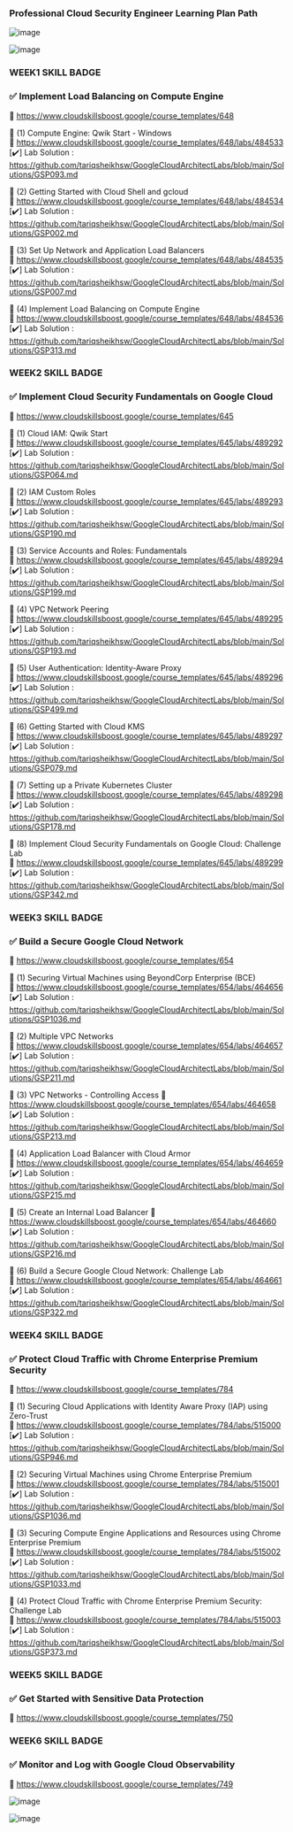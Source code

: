 ### Professional Cloud Security Engineer Learning Plan Path

![image](https://github.com/user-attachments/assets/ef6f2158-fa4e-483d-a2c8-69f1c701035a)

![image](https://github.com/user-attachments/assets/e3c08e0f-803b-4690-88d3-d448bfda9c87)



### WEEK1 SKILL BADGE  

###  ✅  Implement Load Balancing on Compute Engine 
🔗  https://www.cloudskillsboost.google/course_templates/648  

🔘 (1)  Compute Engine: Qwik Start - Windows   
🔗 https://www.cloudskillsboost.google/course_templates/648/labs/484533  
[✔️] Lab Solution : https://github.com/tariqsheikhsw/GoogleCloudArchitectLabs/blob/main/Solutions/GSP093.md   


🔘 (2)  Getting Started with Cloud Shell and gcloud   
🔗 https://www.cloudskillsboost.google/course_templates/648/labs/484534    
[✔️] Lab Solution : https://github.com/tariqsheikhsw/GoogleCloudArchitectLabs/blob/main/Solutions/GSP002.md   


🔘 (3)  Set Up Network and Application Load Balancers   
🔗 https://www.cloudskillsboost.google/course_templates/648/labs/484535  
[✔️] Lab Solution : https://github.com/tariqsheikhsw/GoogleCloudArchitectLabs/blob/main/Solutions/GSP007.md  



🔘 (4) Implement Load Balancing on Compute Engine  
🔗 https://www.cloudskillsboost.google/course_templates/648/labs/484536  
[✔️] Lab Solution : https://github.com/tariqsheikhsw/GoogleCloudArchitectLabs/blob/main/Solutions/GSP313.md  


### WEEK2 SKILL BADGE  

###  ✅  Implement Cloud Security Fundamentals on Google Cloud   
🔗  https://www.cloudskillsboost.google/course_templates/645  

🔘 (1)   Cloud IAM: Qwik Start     
🔗 https://www.cloudskillsboost.google/course_templates/645/labs/489292   
[✔️] Lab Solution : https://github.com/tariqsheikhsw/GoogleCloudArchitectLabs/blob/main/Solutions/GSP064.md    


🔘 (2)  IAM Custom Roles   
🔗 https://www.cloudskillsboost.google/course_templates/645/labs/489293    
[✔️] Lab Solution : https://github.com/tariqsheikhsw/GoogleCloudArchitectLabs/blob/main/Solutions/GSP190.md  


🔘 (3)  Service Accounts and Roles: Fundamentals   
🔗 https://www.cloudskillsboost.google/course_templates/645/labs/489294    
[✔️] Lab Solution : https://github.com/tariqsheikhsw/GoogleCloudArchitectLabs/blob/main/Solutions/GSP199.md  


🔘 (4)  VPC Network Peering   
🔗 https://www.cloudskillsboost.google/course_templates/645/labs/489295  
[✔️] Lab Solution :  https://github.com/tariqsheikhsw/GoogleCloudArchitectLabs/blob/main/Solutions/GSP193.md    


🔘 (5)  User Authentication: Identity-Aware Proxy      
🔗 https://www.cloudskillsboost.google/course_templates/645/labs/489296  
[✔️] Lab Solution :  https://github.com/tariqsheikhsw/GoogleCloudArchitectLabs/blob/main/Solutions/GSP499.md    


🔘 (6)   Getting Started with Cloud KMS   
🔗 https://www.cloudskillsboost.google/course_templates/645/labs/489297  
[✔️] Lab Solution :  https://github.com/tariqsheikhsw/GoogleCloudArchitectLabs/blob/main/Solutions/GSP079.md  


🔘 (7)   Setting up a Private Kubernetes Cluster   
🔗 https://www.cloudskillsboost.google/course_templates/645/labs/489298  
[✔️] Lab Solution :  https://github.com/tariqsheikhsw/GoogleCloudArchitectLabs/blob/main/Solutions/GSP178.md  



🔘 (8)   Implement Cloud Security Fundamentals on Google Cloud: Challenge Lab   
🔗 https://www.cloudskillsboost.google/course_templates/645/labs/489299  
[✔️] Lab Solution : https://github.com/tariqsheikhsw/GoogleCloudArchitectLabs/blob/main/Solutions/GSP342.md  


### WEEK3 SKILL BADGE  

###  ✅  Build a Secure Google Cloud Network  
🔗  https://www.cloudskillsboost.google/course_templates/654  


🔘 (1)  Securing Virtual Machines using BeyondCorp Enterprise (BCE)    
🔗 https://www.cloudskillsboost.google/course_templates/654/labs/464656  
[✔️] Lab Solution : https://github.com/tariqsheikhsw/GoogleCloudArchitectLabs/blob/main/Solutions/GSP1036.md    


🔘 (2)  Multiple VPC Networks   
🔗 https://www.cloudskillsboost.google/course_templates/654/labs/464657  
[✔️] Lab Solution : https://github.com/tariqsheikhsw/GoogleCloudArchitectLabs/blob/main/Solutions/GSP211.md  


🔘 (3)  VPC Networks - Controlling Access 
🔗 https://www.cloudskillsboost.google/course_templates/654/labs/464658   
[✔️] Lab Solution : https://github.com/tariqsheikhsw/GoogleCloudArchitectLabs/blob/main/Solutions/GSP213.md  



🔘 (4)  Application Load Balancer with Cloud Armor   
🔗 https://www.cloudskillsboost.google/course_templates/654/labs/464659  
[✔️] Lab Solution : https://github.com/tariqsheikhsw/GoogleCloudArchitectLabs/blob/main/Solutions/GSP215.md   


🔘 (5)  Create an Internal Load Balancer 
🔗 https://www.cloudskillsboost.google/course_templates/654/labs/464660
[✔️] Lab Solution : https://github.com/tariqsheikhsw/GoogleCloudArchitectLabs/blob/main/Solutions/GSP216.md   


🔘 (6)  Build a Secure Google Cloud Network: Challenge Lab     
🔗 https://www.cloudskillsboost.google/course_templates/654/labs/464661  
[✔️] Lab Solution : https://github.com/tariqsheikhsw/GoogleCloudArchitectLabs/blob/main/Solutions/GSP322.md     


### WEEK4 SKILL BADGE  

###  ✅  Protect Cloud Traffic with Chrome Enterprise Premium Security  
🔗  https://www.cloudskillsboost.google/course_templates/784 



🔘 (1)  Securing Cloud Applications with Identity Aware Proxy (IAP) using Zero-Trust       
🔗 https://www.cloudskillsboost.google/course_templates/784/labs/515000    
[✔️] Lab Solution : https://github.com/tariqsheikhsw/GoogleCloudArchitectLabs/blob/main/Solutions/GSP946.md  


🔘 (2)   Securing Virtual Machines using Chrome Enterprise Premium   
🔗 https://www.cloudskillsboost.google/course_templates/784/labs/515001  
[✔️] Lab Solution : https://github.com/tariqsheikhsw/GoogleCloudArchitectLabs/blob/main/Solutions/GSP1036.md  


🔘 (3)   Securing Compute Engine Applications and Resources using Chrome Enterprise Premium   
🔗 https://www.cloudskillsboost.google/course_templates/784/labs/515002    
[✔️] Lab Solution : https://github.com/tariqsheikhsw/GoogleCloudArchitectLabs/blob/main/Solutions/GSP1033.md  


🔘 (4)  Protect Cloud Traffic with Chrome Enterprise Premium Security: Challenge Lab     
🔗 https://www.cloudskillsboost.google/course_templates/784/labs/515003    
[✔️] Lab Solution : https://github.com/tariqsheikhsw/GoogleCloudArchitectLabs/blob/main/Solutions/GSP373.md  


### WEEK5 SKILL BADGE  

###  ✅  Get Started with Sensitive Data Protection  
🔗  https://www.cloudskillsboost.google/course_templates/750   


### WEEK6 SKILL BADGE  

###  ✅  Monitor and Log with Google Cloud Observability  
🔗  https://www.cloudskillsboost.google/course_templates/749  





![image](https://github.com/user-attachments/assets/ad6516dd-6a10-4dc2-b420-b6380d4ad86b)

![image](https://github.com/user-attachments/assets/c7b67bc2-5519-46d7-9bfc-84abc9e45f6c)

